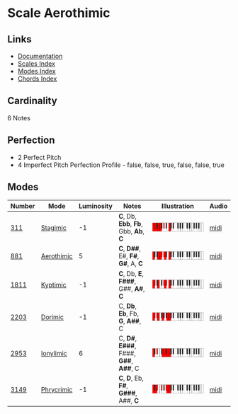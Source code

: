 # Scale Aerothimic

## Links

- [Documentation](README.md)
- [Scales Index](Scales.md)
- [Modes Index](Modes.md)
- [Chords Index](Chords.md)

## Cardinality

6 Notes

## Perfection

- 2 Perfect Pitch
- 4 Imperfect Pitch
Perfection Profile - false, false, true, false, false, true

## Modes

| Number | Mode | Luminosity | Notes | Illustration | Audio |
|--------|------|------------|-------|--------------|-------|
| [311](https://ianring.com/musictheory/scales/311) | [Stagimic](ModeStagimic.md) | -1 | **C**, Db, **Ebb**, **Fb**, Gbb, **Ab**, **C** | ![CNaturalStagimic](ModeCNaturalStagimic.png) | [midi](https://github.com/edipermadi/music/blob/main/docs/ModeCNaturalStagimic.mid?raw=true) | 
| [881](https://ianring.com/musictheory/scales/881) | [Aerothimic](ModeAerothimic.md) | 5 | **C**, **D##**, E#, **F#**, **G#**, A, **C** | ![CNaturalAerothimic](ModeCNaturalAerothimic.png) | [midi](https://github.com/edipermadi/music/blob/main/docs/ModeCNaturalAerothimic.mid?raw=true) | 
| [1811](https://ianring.com/musictheory/scales/1811) | [Kyptimic](ModeKyptimic.md) | -1 | **C**, Db, **E**, **F###**, G##, **A#**, **C** | ![CNaturalKyptimic](ModeCNaturalKyptimic.png) | [midi](https://github.com/edipermadi/music/blob/main/docs/ModeCNaturalKyptimic.mid?raw=true) | 
| [2203](https://ianring.com/musictheory/scales/2203) | [Dorimic](ModeDorimic.md) | -1 | C, **Db**, **Eb**, Fb, **G**, **A##**, C | ![CNaturalDorimic](ModeCNaturalDorimic.png) | [midi](https://github.com/edipermadi/music/blob/main/docs/ModeCNaturalDorimic.mid?raw=true) | 
| [2953](https://ianring.com/musictheory/scales/2953) | [Ionylimic](ModeIonylimic.md) | 6 | C, **D#**, **E###**, F###, **G##**, **A##**, C | ![CNaturalIonylimic](ModeCNaturalIonylimic.png) | [midi](https://github.com/edipermadi/music/blob/main/docs/ModeCNaturalIonylimic.mid?raw=true) | 
| [3149](https://ianring.com/musictheory/scales/3149) | [Phrycrimic](ModePhrycrimic.md) | -1 | **C**, **D**, Eb, **F#**, **G###**, A##, **C** | ![CNaturalPhrycrimic](ModeCNaturalPhrycrimic.png) | [midi](https://github.com/edipermadi/music/blob/main/docs/ModeCNaturalPhrycrimic.mid?raw=true) | 
